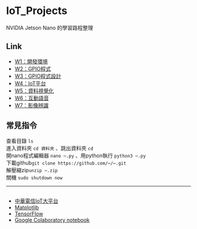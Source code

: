 # IoT_Projects
NVIDIA Jetson Nano 的學習路程整理  
## Link
+ [W1：開發環境](W1：開發環境/README_W1.md)
+ [W2：GPIO程式](W2：GPIO程式/README_W2.md)
+ [W3：GPIO程式設計](W3：GPIO程式設計/README_W3.md)
+ [W4：IoT平台](W4：IoT平台/README_W4.md)
+ [W5：資料視覺化](W5：資料視覺化/README_W5.md)
+ [W6：互動語音](W6：互動語音/README_W6.md)
+ [W7：影像辨識](W7：影像辨識/README_W7.md)

## 常見指令
查看目錄 `ls`  
進入資料夾 `cd 資料夾` 、跳出資料夾 `cd`   
開nano程式編輯器 `nano ⋯.py` 、用python執行 `python3 ⋯.py`  
下載github`git clone https://github.com/⋯/⋯.git`   
解壓縮zip`unzip ⋯.zip`  
關機 `sudo shutdown now`  



***
##
- [中華電信IoT大平台](https://iot.cht.com.tw)
- [Matplotlib](https://matplotlib.org/stable/index.html)
- [TensorFlow](https://www.tensorflow.org/learn?hl=zh-tw)
- [Google Colaboratory notebook](https://colab.research.google.com/notebooks/welcome.ipynb#scrollTo=-Rh3-Vt9Nev9)
